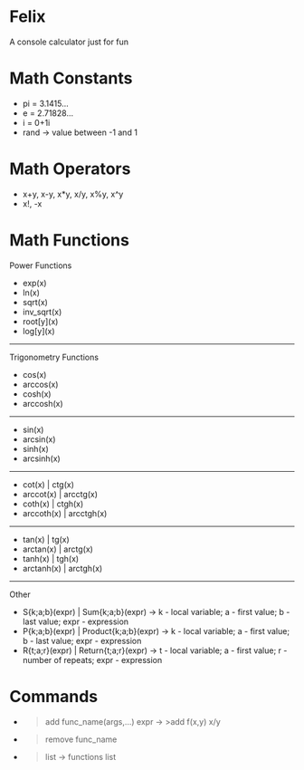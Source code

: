 # Felix
A console calculator just for fun

# Math Constants
- pi = 3.1415...
- e = 2.71828...
- i = 0+1i
- rand -> value between -1 and 1

# Math Operators
- x+y, x-y, x\*y, x/y, x%y, x^y
- x!, -x

# Math Functions
Power Functions
- exp(x)
- ln(x)
- sqrt(x)
- inv_sqrt(x)
- root\[y\](x)
- log\[y\](x)
---
Trigonometry Functions
- cos(x)
- arccos(x)
- cosh(x)
- arccosh(x)
---
- sin(x)
- arcsin(x)
- sinh(x)
- arcsinh(x)
---
- cot(x) | ctg(x)
- arccot(x) | arcctg(x)
- coth(x) | ctgh(x)
- arccoth(x) | arcctgh(x)
---
- tan(x) | tg(x)
- arctan(x) | arctg(x)
- tanh(x) | tgh(x)
- arctanh(x) | arctgh(x)
---
Other
- S{k;a;b}(expr) | Sum{k;a;b}(expr) -> k - local variable; a - first value; b - last value; expr - expression
- P{k;a;b}(expr) | Product{k;a;b}(expr) -> k - local variable; a - first value; b - last value; expr - expression
- R{t;a;r}(expr) | Return{t;a;r}(expr) -> t - local variable; a - first value; r - number of repeats; expr - expression

# Commands
- >add func_name(args,...) expr -> >add f(x,y) x/y
- >remove func_name
- >list -> functions list
